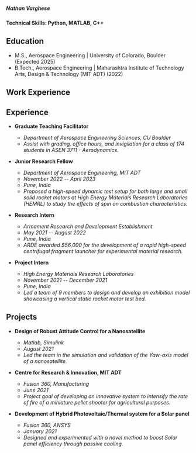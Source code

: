 

##### Nathan Varghese

#### Technical Skills: Python, MATLAB, C++

## Education
- M.S., Aerospace Engineering	| University of Colorado, Boulder (Expected 2025) 			        		
- B.Tech., Aerospace Engineering | Maharashtra Institute of Technology Arts, Design & Technology (MIT ADT) (2022)

## Work Experience
## Experience
- **Graduate Teaching Facilitator**
  - *Department of Aerospace Engineering Sciences, CU Boulder*
  - *Assist with grading, office hours, and invigilation for a class of 174 students in ASEN 3711 - Aerodynamics.*

- **Junior Research Fellow**
  - *Department of Aerospace Engineering, MIT ADT*
  - *November 2022 -- April 2023*
  - *Pune, India*
  - *Proposed a high-speed dynamic test setup for both large and small solid rocket motors at High Energy Materials Research Laboratories (HEMRL) to study the effects of spin on combustion characteristics.*

- **Research Intern**
  - *Armament Research and Development Establishment*
  - *May 2021 -- August 2022*
  - *Pune, India*
  - *ARDE awarded $56,000 for the development of a rapid high-speed centrifugal fragment launcher for experimental material research.*

- **Project Intern**
  - *High Energy Materials Research Laboratories*
  - *November 2021 -- December 2021*
  - *Pune, India*
  - *Led a team of 9 members to design and develop an exhibition model showcasing a vertical static rocket motor test bed.*

## Projects
- **Design of Robust Attitude Control for a Nanosatellite**
  - *Matlab, Simulink*
  - *August 2021*
  - *Led the team in the simulation and validation of the Yaw-axis model of a nanosatellite.*

- **Centre for Research & Innovation, MIT ADT**
  - *Fusion 360, Manufacturing*
  - *June 2021*
  - *Project goal of developing an innovative system to intensify the rate of fire of a miniature pellet shooter for agricultural purposes.*

- **Development of Hybrid Photovoltaic/Thermal system for a Solar panel**
  - *Fusion 360, ANSYS*
  - *January 2021*
  - *Designed and experimented with a novel method to boost Solar panel efficiency through passive cooling.*
